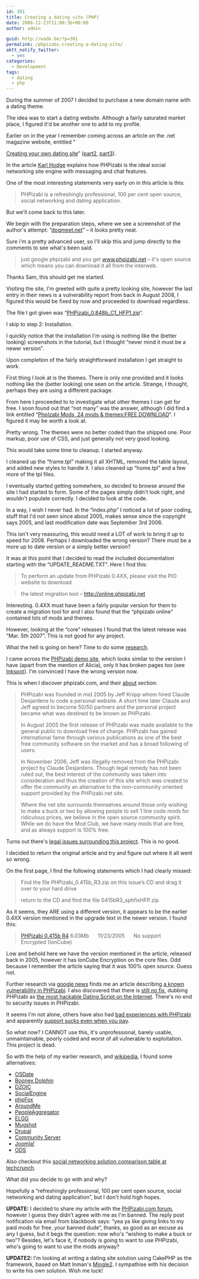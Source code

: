 ```yaml
---
id: 301
title: Creating a dating site (PHP)
date: 2008-12-23T11:00:36+00:00
author: admin

guid: http://wade.be/?p=301
permalink: /phpizabi-creating-a-dating-site/
aktt_notify_twitter:
  - yes
categories:
  - Development
tags:
  - dating
  - php
---
```

<p class="lead">
  During the summer of 2007 I decided to purchase a new domain name with a dating theme.
</p>

The idea was to start a dating website. Although a fairly saturated market place, I figured it'd be another one to add to my profile.

<!--more-->Earlier on in the year I remember coming across an article on the .net magazine website, entitled &#8220;

[Creating your own dating site](http://www.netmag.co.uk/zine/develop-tutorials/date_part1)&#8221; ([part2](http://www.netmag.co.uk/zine/develop-tutorials/date_part2), [part3](http://www.netmag.co.uk/zine/develop-tutorials/date_part3)).

In the article [Karl Hodge](http://www.spodgod.com/) explains how PHPizabi is the ideal social networking site engine with messaging and chat features.

One of the most interesting statements very early on in this article is this:

> PHPizabi is a refreshingly professional, 100 per cent open source, social networking and dating application.

But we'll come back to this later.

We begin with the preparation steps, where we see a screenshot of the author's attempt: &#8220;[dogmeet.net](http://dogmeet.net/)&#8221; &#8211; it looks pretty neat.

Sure i'm a pretty advanced user, so I'll skip this and jump directly to the comments to see what's been said.

> just google phpizabi and you get <a href="http://www.phpizabi.net/" target="_blank">www.phpizabi.net</a> &#8211; it's open source which means you can download it all from the interweb.

Thanks Sam, this should get me started.

Visiting the site, I'm greeted with quite a pretty looking site, however the last entry in their news is a vulnerability report from back in August 2008, I figured this would be fixed by now and proceeded to download regardless.

The file I got given was &#8220;[PHPizabi\_0.848b\_C1_HFP1.zip](http://www.phpizabi.net/?L=downloads.downloadcore&X=dist.core.download&latest=1)&#8220;.

I skip to step 2: Installation.

I quickly notice that the installation I'm using is nothing like the (better looking) screenshots in the tutorial, but I thought &#8220;never mind it must be a newer version&#8221;.

Upon completion of the fairly straightforward installation I get straight to work.

First thing I look at is the themes. There is only one provided and it looks nothing like the (better looking) one seen on the article. Strange, I thought, perhaps they are using a different package.

From here I proceeded to to investigate what other themes I can get for free. I soon found out that &#8220;not many&#8221; was the answer, although I did find a link entitled &#8220;[PhpIzabi Mods, 24 mods & themes:FREE DOWNLOAD](http://digg.com/programming/PhpIzabi_Mods_24_mods_themes_FREE_DOWNLOAD)&#8220;. I figured it may be worth a look at.

Pretty wrong. The themes were no better coded than the shipped one. Poor markup, poor use of CSS, and just generally not very good looking.

This would take some time to cleanup. I started anyway.

I cleaned up the &#8220;frame.tpl&#8221; making it all XHTML, removed the table layout, and added new styles to handle it. I also cleaned up &#8220;home.tpl&#8221; and a few more of the tpl files.

I eventually started getting somewhere, so decided to browse around the site I had started to form. Some of the pages simply didn't look right, and wouldn't populate correctly. I decided to look at the code.

In a way, I wish I never had. In the &#8220;index.php&#8221; I noticed a lot of poor coding, stuff that I'd not seen since about 2005, makes sense since the copyright says 2005, and last modification date was September 3rd 2006.

This isn't very reassuring, this would need a LOT of work to bring it up to speed for 2008. Perhaps I downloaded the wrong version? There must be a more up to date version or a simply better version?

It was at this point that I decided to read the included documentation starting with the &#8220;UPDATE_README.TXT&#8221;. Here I find this:

> To perform an update from PHPizabi 0.4XX, please visit the PIO website to download
  
> the latest migration tool &#8211; <http://online.phpizabi.net>

Interesting. 0.4XX must have been a fairly popular version for them to create a migration tool for and I also found that the &#8220;phpizabi online&#8221; contained lots of mods and themes.

However, looking at the &#8220;core&#8221; releases I found that the latest release was &#8220;Mar. 5th 2007&#8221;. This is not good for any project.

What the hell is going on here? Time to do some [research](http://www.google.co.uk/search?q=phpizabi).

I came across the [PHPizabi demo site](http://demo.phpizabi.net/), which looks similar to the version I have (apart from the mention of Alicia), only it has broken pages too (see [Inkspot](http://demo.phpizabi.net/?L=inkspot.index)). I'm convinced I have the wrong version now.

This is when I discover phpizabi.com, and their [about](http://www.phpizabi.com/?L=info.about) section:

> PHPizabi was founded in mid 2005 by Jeff Knipp whom hired Claude Desjardens to code a personal website. A short time later Claude and Jeff agreed to become 50/50 partners and the personal project became what was destined to be known as PHPizabi.
> 
> In August 2005 the first release of PHPizabi was made available to the general public to download free of charge. PHPizabi has gained international fame through various publications as one of the best free community software on the market and has a broad following of users.
> 
> In November 2006, Jeff was illegally removed from the PHPizabi project by Claude Desjardens. Though legal remedy has not been ruled out, the best interest of the community was taken into consideration and thus the creation of this site which was created to offer the community an alternative to the non-community oriented support provided by the PHPizabi.net site.
> 
> Where the net site surrounds themselves around those only wishing to make a buck or two by allowing people to sell 1 line code mods for ridiculous prices, we believe in the open source community spirit. While we do have the Mod Club, we have many mods that are free, and as always support is 100% free.

Turns out there's [legal issues surrounding this project](http://chris.instantspot.com/blog/2006/12/15/PHPizabi-got-jacked). This is no good.

I decided to return the original article and try and figure out where it all went so wrong.

On the first page, I find the following statements which I had clearly missed:

> Find the file PHPizabi\_0.415b\_R3.zip on this issue’s CD and drag it over to your hard drive
> 
> return to the CD and find the file 0415bR3_sphfixHFP.zip

As it seems, they ARE using a different version, it appears to be the earlier 0.4XX version mentioned in the upgrade text in the newer version. I found this:

> [PHPizabi 0.415b R4](http://www.phpizabi.net/legacy_packages/PHPizabi_0.415b_R4.zip) 6.03Mb      11/23/2005      No support      Encrypted (IonCube)

Low and behold here we have the version mentioned in the article, released back in 2005, however it has IonCube Encryption on the core files. Odd because I remember the article saying that it was 100% open source. Guess not.

Further research via [google news](http://news.google.co.uk/archivesearch?q=phpizabi) finds me an article describing [a known vulnerability in PHPizabi](http://www.vupen.com/english/advisories/2008/0585). I also discovered that there is [still no fix](http://xforce.iss.net/xforce/xfdb/44509), dubbing PHPizabi as [the most hackable Dating Script on the Internet](http://digg.com/programming/PHPizabi_the_most_hackable_Dating_Script_on_the_Internet_2). There's no end to security issues in PHPizabi.

It seems I'm not alone, others have also had [bad experiences with PHPizabi](http://forums.digitalpoint.com/showthread.php?t=455622) and apparently [support sucks even when you pay](http://www.byrobert.com/robblog/2007/03/03/phpizabis-dating-software-is-greatbut-one-in-support-sucks/).

So what now? I CANNOT use this, it's unprofessional, barely usable, unmaintainable, poorly coded and worst of all vulnerable to exploitation. This project is dead.

So with the help of my earlier research, and [wikipedia](http://en.wikipedia.org/wiki/Comparison_of_social_networking_software), I found some alternatives:

  * [OSDate](http://www.tufat.com/s_free_dating_system.htm)
  * [Boonex Dolphin](http://www.boonex.com/products/dolphin/)
  * [DZOIC](http://www.dzoic.com/)
  * [SocialEngine](http://www.socialengine.net/)
  * [phpFox](http://www.phpfox.com/)
  * [AroundMe](http://www.barnraiser.org/aroundme)
  * [PeopleAggregator](http://peopleaggregator.net/)
  * [ELGG](http://elgg.org/)
  * [Mugshot](http://developer.mugshot.org/)
  * [Drupal](http://drupal.org/)
  * [Community Server](http://communityserver.com/)
  * [Joomla!](http://www.joomla.org/)
  * [ODS](http://virtuoso.openlinksw.com/wiki/main/Main/Ods)

Also checkout this [social networking solution comparison table at techcrunch](http://www.techcrunch.com/wp-content/white_label_social_networking_solutions_chart2.html).

What did you decide to go with and why?

Hopefully a &#8220;refreshingly professional, 100 per cent open source, social networking and dating application&#8221;, but I don't hold high hopes.

**UPDATE:** I decided to share my article with the [PHPizabi.com forum](http://www.phpizabi.com/forum/), however I guess they didn't agree with me as I'm banned. The reply post notification via email from blackbook says: &#8220;yea ya like giving links to my paid mods for free..your banned dude&#8221;, thanks, as good as an excuse as any I guess, but it begs the question: now who's &#8220;wishing to make a buck or two&#8221;? Besides, let's face it, if nobody is going to want to use PHPizabi, who's going to want to use the mods anyway?

**UPDATE2:** I'm looking at writing a dating site solution using CakePHP as the framework, based on Matt Inman's [Mingle2](http://mingle2.com/blog/view/how-i-built-mingle2). I sympathise with his decision to write his own solution. Wish me luck!